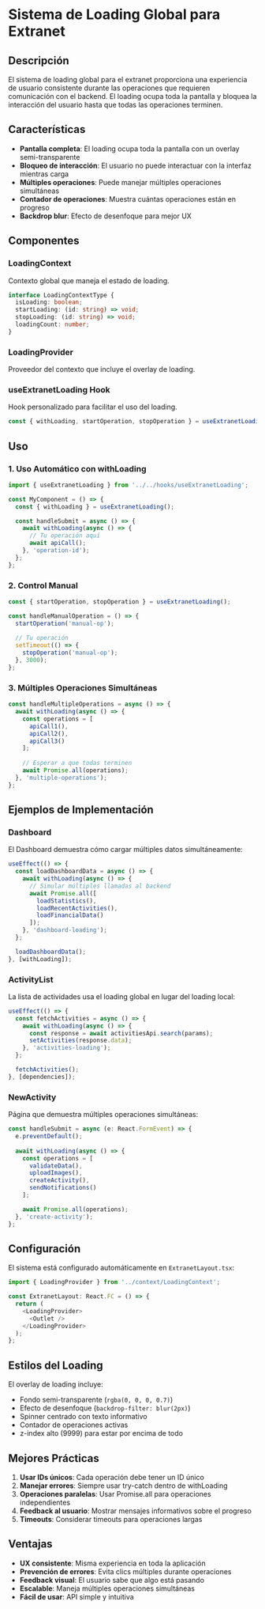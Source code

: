 # Sistema de Loading Global para Extranet

## Descripción

El sistema de loading global para el extranet proporciona una experiencia de usuario consistente durante las operaciones que requieren comunicación con el backend. El loading ocupa toda la pantalla y bloquea la interacción del usuario hasta que todas las operaciones terminen.

## Características

- **Pantalla completa**: El loading ocupa toda la pantalla con un overlay semi-transparente
- **Bloqueo de interacción**: El usuario no puede interactuar con la interfaz mientras carga
- **Múltiples operaciones**: Puede manejar múltiples operaciones simultáneas
- **Contador de operaciones**: Muestra cuántas operaciones están en progreso
- **Backdrop blur**: Efecto de desenfoque para mejor UX

## Componentes

### LoadingContext
Contexto global que maneja el estado de loading.

```typescript
interface LoadingContextType {
  isLoading: boolean;
  startLoading: (id: string) => void;
  stopLoading: (id: string) => void;
  loadingCount: number;
}
```

### LoadingProvider
Proveedor del contexto que incluye el overlay de loading.

### useExtranetLoading Hook
Hook personalizado para facilitar el uso del loading.

```typescript
const { withLoading, startOperation, stopOperation } = useExtranetLoading();
```

## Uso

### 1. Uso Automático con withLoading

```typescript
import { useExtranetLoading } from '../../hooks/useExtranetLoading';

const MyComponent = () => {
  const { withLoading } = useExtranetLoading();

  const handleSubmit = async () => {
    await withLoading(async () => {
      // Tu operación aquí
      await apiCall();
    }, 'operation-id');
  };
};
```

### 2. Control Manual

```typescript
const { startOperation, stopOperation } = useExtranetLoading();

const handleManualOperation = () => {
  startOperation('manual-op');
  
  // Tu operación
  setTimeout(() => {
    stopOperation('manual-op');
  }, 3000);
};
```

### 3. Múltiples Operaciones Simultáneas

```typescript
const handleMultipleOperations = async () => {
  await withLoading(async () => {
    const operations = [
      apiCall1(),
      apiCall2(),
      apiCall3()
    ];
    
    // Esperar a que todas terminen
    await Promise.all(operations);
  }, 'multiple-operations');
};
```

## Ejemplos de Implementación

### Dashboard
El Dashboard demuestra cómo cargar múltiples datos simultáneamente:

```typescript
useEffect(() => {
  const loadDashboardData = async () => {
    await withLoading(async () => {
      // Simular múltiples llamadas al backend
      await Promise.all([
        loadStatistics(),
        loadRecentActivities(),
        loadFinancialData()
      ]);
    }, 'dashboard-loading');
  };

  loadDashboardData();
}, [withLoading]);
```

### ActivityList
La lista de actividades usa el loading global en lugar del loading local:

```typescript
useEffect(() => {
  const fetchActivities = async () => {
    await withLoading(async () => {
      const response = await activitiesApi.search(params);
      setActivities(response.data);
    }, 'activities-loading');
  };

  fetchActivities();
}, [dependencies]);
```

### NewActivity
Página que demuestra múltiples operaciones simultáneas:

```typescript
const handleSubmit = async (e: React.FormEvent) => {
  e.preventDefault();
  
  await withLoading(async () => {
    const operations = [
      validateData(),
      uploadImages(),
      createActivity(),
      sendNotifications()
    ];

    await Promise.all(operations);
  }, 'create-activity');
};
```

## Configuración

El sistema está configurado automáticamente en `ExtranetLayout.tsx`:

```typescript
import { LoadingProvider } from '../context/LoadingContext';

const ExtranetLayout: React.FC = () => {
  return (
    <LoadingProvider>
      <Outlet />
    </LoadingProvider>
  );
};
```

## Estilos del Loading

El overlay de loading incluye:

- Fondo semi-transparente (`rgba(0, 0, 0, 0.7)`)
- Efecto de desenfoque (`backdrop-filter: blur(2px)`)
- Spinner centrado con texto informativo
- Contador de operaciones activas
- z-index alto (9999) para estar por encima de todo

## Mejores Prácticas

1. **Usar IDs únicos**: Cada operación debe tener un ID único
2. **Manejar errores**: Siempre usar try-catch dentro de withLoading
3. **Operaciones paralelas**: Usar Promise.all para operaciones independientes
4. **Feedback al usuario**: Mostrar mensajes informativos sobre el progreso
5. **Timeouts**: Considerar timeouts para operaciones largas

## Ventajas

- **UX consistente**: Misma experiencia en toda la aplicación
- **Prevención de errores**: Evita clics múltiples durante operaciones
- **Feedback visual**: El usuario sabe que algo está pasando
- **Escalable**: Maneja múltiples operaciones simultáneas
- **Fácil de usar**: API simple y intuitiva 